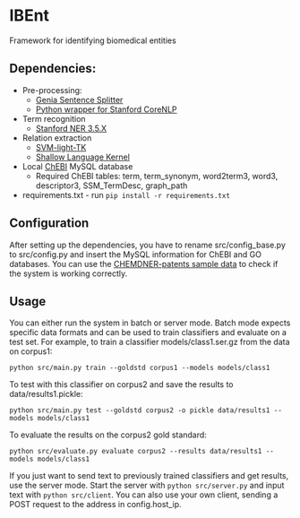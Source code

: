 # IBEnt
Framework for identifying biomedical entities

## Dependencies:
* Pre-processing:
    * [Genia Sentence Splitter](http://www.nactem.ac.uk/y-matsu/geniass/)
    * [Python wrapper for Stanford CoreNLP](https://bitbucket.org/torotoki/corenlp-python)
* Term recognition
    * [Stanford NER 3.5.X](http://nlp.stanford.edu/software/CRF-NER.shtml)
* Relation extraction
    * [SVM-light-TK](http://disi.unitn.it/moschitti/Tree-Kernel.htm)
    * [Shallow Language Kernel](https://hlt-nlp.fbk.eu/technologies/jsre)
* Local [ChEBI](https://www.ebi.ac.uk/chebi/) MySQL database
    * Required ChEBI tables: term, term_synonym, word2term3, word3, descriptor3, SSM_TermDesc, graph_path
* requirements.txt - run `pip install -r requirements.txt`

## Configuration
After setting up the dependencies, you have to rename src/config_base.py to src/config.py and insert the MySQL information for ChEBI and GO databases.
You can use the [CHEMDNER-patents sample data](http://www.biocreative.org/media/store/files/2015/chemdner_patents_sample_v02.tar.zip) to check if the system is working correctly.

## Usage
You can either run the system in batch or server mode.
Batch mode expects specific data formats and can be used to train classifiers and evaluate on a test set.
For example, to train a classifier models/class1.ser.gz from the data on corpus1:

    python src/main.py train --goldstd corpus1 --models models/class1
    
To test with this classifier on corpus2 and save the results to data/results1.pickle:

    python src/main.py test --goldstd corpus2 -o pickle data/results1 --models models/class1
    
To evaluate the results on the corpus2 gold standard:

    python src/evaluate.py evaluate corpus2 --results data/results1 --models models/class1

If you just want to send text to previously trained classifiers and get results, use the server mode.
Start the server with `python src/server.py` and input text with `python src/client`.
You can also use your own client, sending a POST request to the address in config.host_ip.

